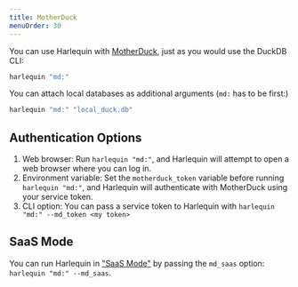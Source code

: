 ```yaml
---
title: MotherDuck
menuOrder: 30
---
```


You can use Harlequin with [MotherDuck](https://motherduck.com/), just as you would use the DuckDB CLI:

```bash
harlequin "md:"
```

You can attach local databases as additional arguments (`md:` has to be first:)

```bash
harlequin "md:" "local_duck.db"
```

## Authentication Options

1. Web browser: Run `harlequin "md:"`, and Harlequin will attempt to open a web browser where you can log in.
2. Environment variable: Set the `motherduck_token` variable before running `harlequin "md:"`, and Harlequin will authenticate with MotherDuck using your service token.
3. CLI option: You can pass a service token to Harlequin with `harlequin "md:" --md_token <my token>`

## SaaS Mode

You can run Harlequin in ["SaaS Mode"](https://motherduck.com/docs/authenticating-to-motherduck#authentication-using-saas-mode) by passing the `md_saas` option: `harlequin "md:" --md_saas`.

